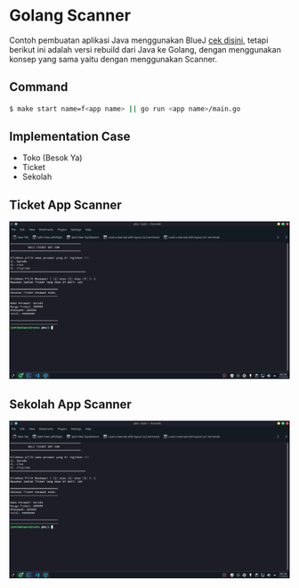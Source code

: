 # Golang Scanner

Contoh pembuatan aplikasi Java menggunakan BlueJ [cek disini](https://github.com/restuwahyu13/java-with-bluej), tetapi berikut ini adalah versi rebuild dari Java ke Golang, dengan menggunakan konsep yang sama yaitu dengan menggunakan Scanner.

## Command

```sh
$ make start name=f<app name> || go run <app name>/main.go
```

## Implementation Case

- Toko (Besok Ya)
- Ticket
- Sekolah

## Ticket App Scanner

<img src="./images/ticket.png">

## Sekolah App Scanner

<img src="./images/ticket.png">